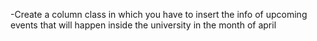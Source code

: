 -Create a column class in which you have to insert the info of upcoming events that will happen inside the university in the month of april 